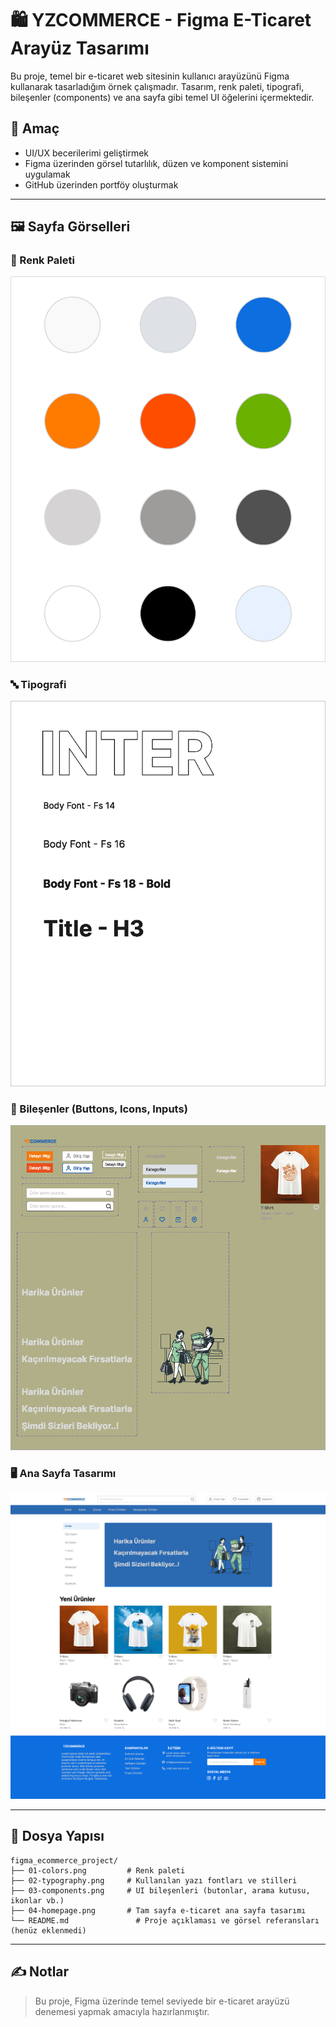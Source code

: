 # 🛍️ YZCOMMERCE - Figma E-Ticaret Arayüz Tasarımı

Bu proje, temel bir e-ticaret web sitesinin kullanıcı arayüzünü Figma kullanarak tasarladığım örnek çalışmadır. 
Tasarım, renk paleti, tipografi, bileşenler (components) ve ana sayfa gibi temel UI öğelerini içermektedir.

## 🎯 Amaç

- UI/UX becerilerimi geliştirmek
- Figma üzerinden görsel tutarlılık, düzen ve komponent sistemini uygulamak
- GitHub üzerinden portföy oluşturmak

---

## 🖼️ Sayfa Görselleri

### 🎨 Renk Paleti
![Colors](./01-colors.png)

### 🔤 Tipografi
![Typography](./02-typography.png)

### 🧩 Bileşenler (Buttons, Icons, Inputs)
![Components](./03-components.png)

### 🖥️ Ana Sayfa Tasarımı
![Homepage](./04-homepage.png)

---

## 📁 Dosya Yapısı

```
figma_ecommerce_project/
├── 01-colors.png         # Renk paleti
├── 02-typography.png     # Kullanılan yazı fontları ve stilleri
├── 03-components.png     # UI bileşenleri (butonlar, arama kutusu, ikonlar vb.)
├── 04-homepage.png       # Tam sayfa e-ticaret ana sayfa tasarımı
└── README.md               # Proje açıklaması ve görsel referansları (henüz eklenmedi)
```

---

## ✍️ Notlar

> Bu proje, Figma üzerinde temel seviyede bir e-ticaret arayüzü denemesi yapmak amacıyla hazırlanmıştır. 


